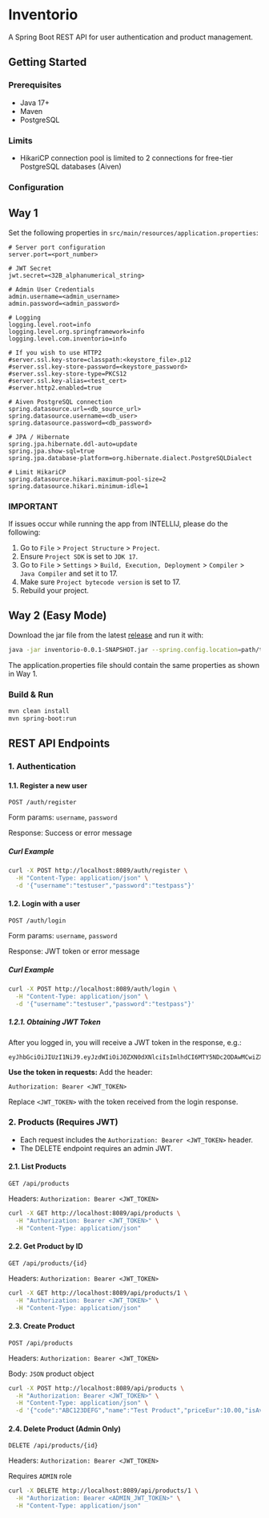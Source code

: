 # Inventorio

A Spring Boot REST API for user authentication and product management.

## Getting Started

### Prerequisites

- Java 17+
- Maven
- PostgreSQL

### Limits
- HikariCP connection pool is limited to 2 connections for free-tier PostgreSQL databases (Aiven)

### Configuration

## Way 1
Set the following properties in `src/main/resources/application.properties`:

```
# Server port configuration
server.port=<port_number>

# JWT Secret
jwt.secret=<32B_alphanumerical_string>

# Admin User Credentials
admin.username=<admin_username>
admin.password=<admin_password>

# Logging
logging.level.root=info
logging.level.org.springframework=info
logging.level.com.inventorio=info

# If you wish to use HTTP2
#server.ssl.key-store=classpath:<keystore_file>.p12
#server.ssl.key-store-password=<keystore_password>
#server.ssl.key-store-type=PKCS12
#server.ssl.key-alias=<test_cert>
#server.http2.enabled=true

# Aiven PostgreSQL connection
spring.datasource.url=<db_source_url>
spring.datasource.username=<db_user>
spring.datasource.password=<db_password>

# JPA / Hibernate
spring.jpa.hibernate.ddl-auto=update
spring.jpa.show-sql=true
spring.jpa.database-platform=org.hibernate.dialect.PostgreSQLDialect

# Limit HikariCP
spring.datasource.hikari.maximum-pool-size=2
spring.datasource.hikari.minimum-idle=1

```
### IMPORTANT
If issues occur while running the app from INTELLIJ, please do the following:
1. Go to `File` > `Project Structure` > `Project`.
2. Ensure `Project SDK` is set to `JDK 17`.
3. Go to `File` > `Settings` > `Build, Execution, Deployment` > `Compiler` > `Java Compiler` and set it to 17.
4. Make sure `Project bytecode version` is set to 17.
5. Rebuild your project.

## Way 2 (Easy Mode)
Download the jar file from the latest [release](https://github.com/marinmaslov/inventorio/releases) and run it with:
```sh
java -jar inventorio-0.0.1-SNAPSHOT.jar --spring.config.location=path/to/application.properties
```

The application.properties file should contain the same properties as shown in Way 1.

### Build & Run

```sh
mvn clean install
mvn spring-boot:run
```

## REST API Endpoints

### 1. Authentication

#### 1.1. Register a new user
`POST /auth/register`  

Form params: `username`, `password` 

Response: Success or error message

##### Curl Example
```sh
curl -X POST http://localhost:8089/auth/register \
  -H "Content-Type: application/json" \
  -d '{"username":"testuser","password":"testpass"}'
```

#### 1.2. Login with a user
`POST /auth/login`  

Form params: `username`, `password`

Response: JWT token or error message

##### Curl Example
```sh
curl -X POST http://localhost:8089/auth/login \
  -H "Content-Type: application/json" \
  -d '{"username":"testuser","password":"testpass"}'
```

##### 1.2.1. Obtaining JWT Token
After you logged in, you will receive a JWT token in the response, e.g.:

```
eyJhbGciOiJIUzI1NiJ9.eyJzdWIiOiJ0ZXN0dXNlciIsImlhdCI6MTY5NDc2ODAwMCwiZXhwIjoxNjk0ODUzNDAwfQ.4QwQv1K7QvQwQv1K7QvQwQv1K7QvQwQv1K7QvQwQv1K7Q
```

**Use the token in requests:**
   Add the header:
   ```
   Authorization: Bearer <JWT_TOKEN>
   ```
   Replace `<JWT_TOKEN>` with the token received from the login response.


### 2. Products (Requires JWT)
- Each request includes the `Authorization: Bearer <JWT_TOKEN>` header.
- The DELETE endpoint requires an admin JWT.

#### 2.1. List Products
`GET /api/products`

Headers: `Authorization: Bearer <JWT_TOKEN>`

```sh
curl -X GET http://localhost:8089/api/products \
  -H "Authorization: Bearer <JWT_TOKEN>" \
  -H "Content-Type: application/json"
```

#### 2.2. Get Product by ID
`GET /api/products/{id}`

Headers: `Authorization: Bearer <JWT_TOKEN>`

```sh
curl -X GET http://localhost:8089/api/products/1 \
  -H "Authorization: Bearer <JWT_TOKEN>" \
  -H "Content-Type: application/json"
```

#### 2.3. Create Product
`POST /api/products`

Headers: `Authorization: Bearer <JWT_TOKEN>`

Body: `JSON` product object

```sh
curl -X POST http://localhost:8089/api/products \
  -H "Authorization: Bearer <JWT_TOKEN>" \
  -H "Content-Type: application/json" \
  -d '{"code":"ABC123DEFG","name":"Test Product","priceEur":10.00,"isAvailable":true}'
```

#### 2.4. Delete Product (Admin Only)
`DELETE /api/products/{id}`

Headers: `Authorization: Bearer <JWT_TOKEN>`

Requires `ADMIN` role

```sh
curl -X DELETE http://localhost:8089/api/products/1 \
  -H "Authorization: Bearer <ADMIN_JWT_TOKEN>" \
  -H "Content-Type: application/json"
```
